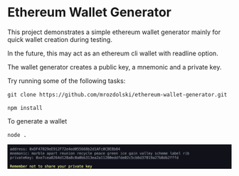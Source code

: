 # Ethereum Wallet Generator

This project demonstrates a simple ethereum wallet generator mainly for quick wallet creation during testing.

In the future, this may act as an ethereum cli wallet with readline option.

The wallet generator creates a public key, a mnemonic and a private key.

Try running some of the following tasks:

```shell
git clone https://github.com/mrozdolski/ethereum-wallet-generator.git
```

```shell
npm install
```

To generate a wallet

```shell
node .
```
![img](img.png)
